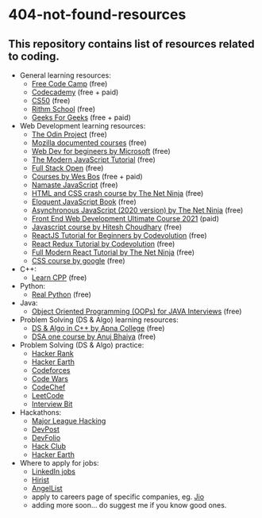 # 404-not-found-resources
## This repository contains list of resources related to coding.


- General learning resources:
  - [Free Code Camp](https://www.freecodecamp.org/) (free)
  - [Codecademy](https://www.codecademy.com/) (free + paid)
  - [CS50](https://cs50.harvard.edu/college/2021/spring/weeks/0/) (free)
  - [Rithm School](https://www.rithmschool.com/courses) (free)
  - [Geeks For Geeks](https://www.geeksforgeeks.org/) (free + paid)
- Web Development learning resources:
  - [The Odin Project](https://www.theodinproject.com/) (free)
  - [Mozilla documented courses](https://developer.mozilla.org/en-US/docs/Learn) (free)
  - [Web Dev for begineers by Microsoft](https://github.com/microsoft/Web-Dev-For-Beginners) (free)
  - [The Modern JavaScript Tutorial](https://javascript.info/) (free)
  - [Full Stack Open](https://fullstackopen.com/en/) (free)
  - [Courses by Wes Bos](https://wesbos.com/courses) (free + paid)
  - [Namaste JavaScript](https://www.youtube.com/playlist?list=PLlasXeu85E9cQ32gLCvAvr9vNaUccPVNP) (free)
  - [HTML and CSS crash course by The Net Ninja](https://www.youtube.com/playlist?list=PL4cUxeGkcC9ivBf_eKCPIAYXWzLlPAm6G) (free)
  - [Eloquent JavaScript Book](https://eloquentjavascript.net/) (free)
  - [Asynchronous JavaScript (2020 version) by The Net Ninja](https://www.youtube.com/playlist?list=PL4cUxeGkcC9jx2TTZk3IGWKSbtugYdrlu) (free)
  - [Front End Web Development Ultimate Course 2021](https://www.udemy.com/course/learn-front-end-development/) (paid)
  - [Javascript course by Hitesh Choudhary](https://www.youtube.com/playlist?list=PLRAV69dS1uWSxUIk5o3vQY2-_VKsOpXLD) (free)
  - [ReactJS Tutorial for Beginners by Codevolution](https://www.youtube.com/playlist?list=PLC3y8-rFHvwgg3vaYJgHGnModB54rxOk3) (free)
  - [React Redux Tutorial by Codevolution](https://www.youtube.com/playlist?list=PLC3y8-rFHvwheJHvseC3I0HuYI2f46oAK) (free)
  - [Full Modern React Tutorial by The Net Ninja](https://www.youtube.com/playlist?list=PL4cUxeGkcC9gZD-Tvwfod2gaISzfRiP9d) (free)
  - [CSS course by google](https://web.dev/learn/css/) (free)
- C++:
  - [Learn CPP](https://www.learncpp.com/) (free)
- Python:
  - [Real Python](https://realpython.com/) (free)
- Java:
  - [Object Oriented Programming (OOPs) for JAVA Interviews](https://www.udemy.com/course/object-oriented-programming-oops-for-java-certification/) (free)
- Problem Solving (DS & Algo) learning resources:
  - [DS & Algo in C++ by Apna College](https://www.youtube.com/playlist?list=PLfqMhTWNBTe0b2nM6JHVCnAkhQRGiZMSJ) (free)
  - [DSA one course by Anuj Bhaiya](https://www.youtube.com/playlist?list=PLUcsbZa0qzu3yNzzAxgvSgRobdUUJvz7p) (free)
- Problem Solving (DS & Algo) practice:
  - [Hacker Rank](https://www.hackerrank.com/)
  - [Hacker Earth](https://www.hackerearth.com/practice/)
  - [Codeforces](https://codeforces.com/)
  - [Code Wars](https://www.codewars.com/)
  - [CodeChef](https://www.codechef.com/)
  - [LeetCode](https://leetcode.com/)
  - [Interview Bit](https://www.interviewbit.com/)
- Hackathons:
  - [Major League Hacking](https://mlh.io/seasons/2021/events)
  - [DevPost](https://devpost.com/)
  - [DevFolio](https://devfolio.co/)
  - [Hack Club](https://hackathons.hackclub.com/)
  - [Hacker Earth](https://www.hackerearth.com/challenges/hackathon/)
- Where to apply for jobs:
  - [LinkedIn jobs](https://www.linkedin.com/jobs)
  - [Hirist](https://devpost.com/)
  - [AngelList](https://angel.co/jobs)
  - apply to careers page of specific companies, eg. [Jio](https://careers.jio.com/) 
  - adding more soon... do suggest me if you know good ones.
